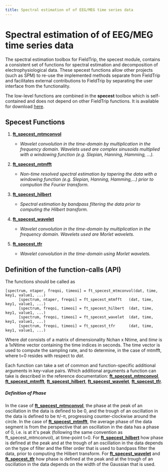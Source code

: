```yaml
---
title: Spectral estimation of of EEG/MEG time series data
---
```


# Spectral estimation of of EEG/MEG time series data

The spectral estimation toolbox for FieldTrip, the specest module, contains a consistent set of functions for spectral estimation and decomposition of electrophysiological data. These specest functions allow other projects (such as SPM) to re-use the implemented methods separate from FieldTrip and facilitates external contributions to FieldTrip by separating the user interface from the functionality.

The low-level functions are combined in the **specest** toolbox which is self-contained and does not depend on other FieldTrip functions. It is available for download [here](ftp://ftp.fieldtriptoolbox.org/pub/fieldtrip/modules/).

## Specest Functions

1.  **[ft_specest_mtmconvol](/reference/ft_specest_mtmconvol)**


    * *Wavelet convolution in the time-domain by multiplication in the frequency domain. Wavelets used are complex sinusoids multiplied with a windowing function (e.g. Slepian, Hanning, Hamming, ...).*

2.  **[ft_specest_mtmfft](/reference/ft_specest_mtmfft)**


    * *Non-time resolved spectral estimation by tapering the data with a windowing function (e.g. Slepian, Hanning, Hamming,...) prior to compution the Fourier transform.*

3.  **[ft_specest_hilbert](/reference/ft_specest_hilbert)**


    * *Spectral estimation by bandpass filtering the data prior to computing the Hilbert transform.*

4.  **[ft_specest_wavelet](/reference/ft_specest_wavelet)**


    * *Wavelet convolution in the time-domain by multiplication in the frequency domain. Wavelets used are Morlet wavelets.*

5.  **[ft_specest_tfr](/reference/ft_specest_tfr)**


    * *Wavelet convolution in the time-domain using Morlet wavelets.*

## Definition of the function-calls (API)

The functions should be called as

    [spectrum, ntaper, freqoi, timeoi] = ft_specest_mtmconvol(dat, time, key1, value1, ...)
          [spectrum, ntaper, freqoi] = ft_specest_mtmfft   (dat, time, key1, value1, ...)
          [spectrum, freqoi, timeoi] = ft_specest_hilbert  (dat, time, key1, value1, ...)
          [spectrum, freqoi, timeoi] = ft_specest_wavelet  (dat, time, key1, value1, ...)
          [spectrum, freqoi, timeoi] = ft_specest_tfr      (dat, time, key1, value1, ...)

Where _dat_ consists of a matrix of dimensionality Nchan x Ntime, and _time_ is a 1xNtime vector containing the time indices in seconds. The time vector is used to compute the sampling rate, and to determine, in the case of mtmfft, where t=0 resides with respect to _dat_.

Each function can take a set of common and function-specific additional arguments in key-value pairs. Which additional arguments a function can take is described in the reference documentation: **[ft_specest_mtmconvol](/reference/ft_specest_mtmconvol)**, **[ft_specest_mtmfft](/reference/ft_specest_mtmfft)**, **[ft_specest_hilbert](/reference/ft_specest_hilbert)**, **[ft_specest_wavelet](/reference/ft_specest_wavelet)**, **[ft_specest_tfr](/reference/ft_specest_tfr)**.

##### Definition of Phase

In the case of **[ft_specest_mtmconvol](/reference/ft_specest_mtmconvol)**, the phase at the peak of an oscillation in the data is defined to be 0, and the trough of an oscillation in the data is defined to be π/-π, progressing counter-clockwise around the circle.
In the case of **[ft_specest_mtmfft](/reference/ft_specest_mtmfft)**, the average phase of the data segment is from the perspective that an oscillation in the data has a phase of 0, i.e. is at it's peak (following the same convention as ft_specest_mtmconvol), at time-point t=0.
For **[ft_specest_hilbert](/reference/ft_specest_hilbert)** how phase is defined at the peak and at the trough of an oscillation in the data depends on the type of filter and the filter order that is used to bandpass filter the data, prior to computing the Hilbert transform.
For **[ft_specest_wavelet](/reference/ft_specest_wavelet)** and **[ft_specest_tfr](/reference/ft_specest_tfr)** how phase is defined at the peak and at the trough of an oscillation in the data depends on the width of the Gaussian that is used.
